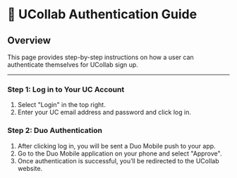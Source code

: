 # 🔑 UCollab Authentication Guide

##  Overview
This page provides step-by-step instructions on how a user can authenticate themselves for UCollab sign up.

---

### Step 1: Log in to Your UC Account
1. Select "Login" in the top right.
2. Enter your UC email address and password and click log in.

### Step 2: Duo Authentication
1. After clicking log in, you will be sent a Duo Mobile push to your app.
2. Go to the Duo Mobile application on your phone and select "Approve".
3. Once authentication is successful, you’ll be redirected to the UCollab website.
